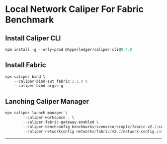 # Local Network Caliper For Fabric Benchmark

## Install Caliper CLI

``` js
npm install -g --only=prod @hyperledger/caliper-cli@0.4.0
```

## Install Fabric

``` js
npx caliper bind \
    --caliper-bind-sut fabric:2.1.0 \
    --caliper-bind-args=-g
```

## Lanching Caliper Manager  

``` js
npx caliper launch manager \
        --caliper-workspace . \
        --caliper-fabric-gateway-enabled \
        --caliper-benchconfig benchmarks/scenario/simple/fabric-v2.2/config.yaml \
        --caliper-networkconfig networks/fabric/v2.2/network-config.yaml
```

<!-- This site was built using [GitHub Pages](https://pages.github.com/) -->

---

<!-- # Containerising Caliper Fabric Benchmark -->
